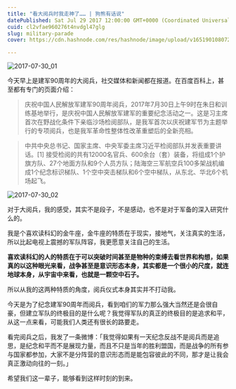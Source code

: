 ```yaml
---
title: "看大阅兵时我走神了…… | 狗熊有话说"
datePublished: Sat Jul 29 2017 12:00:00 GMT+0000 (Coordinated Universal Time)
cuid: cl2vfae960276t4nvdgl47glg
slug: military-parade
cover: https://cdn.hashnode.com/res/hashnode/image/upload/v1651901080726/3fI_7nsOn.jpg

---
```


![2017-07-30_01](http://i.imgur.com/m14DSQE.jpg)


今天早上是建军90周年的大阅兵，社交媒体和新闻都在报道。在百度百科上，甚至都有专门的页面介绍：

> 庆祝中国人民解放军建军90周年阅兵，2017年7月30日上午9时在朱日和训练基地举行，是庆祝中国人民解放军建军的重要纪念活动之一。这是习主席首次在野战化条件下亲临沙场检阅部队，是我军首次以庆祝建军节为主题举行的专项阅兵，也是我军革命性整体性改革重塑后的全新亮相。

> 中共中央总书记、国家主席、中央军委主席习近平检阅部队并发表重要讲话。[1]  接受检阅的共有12000名官兵、600余台（套）装备，将组成1个护旗方队、27个地面方队和9个人员方队；陆海空三军航空兵100多架战机编成1个纪念标识梯队、1个空中突击梯队和6个空中梯队，从东北、华北6个机场起飞。

![2017-07-30_02](http://i.imgur.com/RzxzA0L.jpg)


对于大阅兵，我的感受，其实不是段子，不是感动，也不是对于军备的深入研究什么的。

我是个喜欢读科幻的金牛座，金牛座的特质在于现实，接地气，关注真实的生活，所以比起电视上震撼的军队阵容，我更愿意关注自己的生活。

**喜欢读科幻的人的特质在于可以突破时间甚至是物种的束缚去看世界和构想，如果真的以这种眼光来看，战争甚至是意识形态本身，其实都是一个很小的尺度，就连地球本身，从宇宙中来看，也就是一颗空中石子。**

所以从我的这两种特质的角度，阅兵仪式本身其实并不打动我。

今天是为了纪念建军90周年而阅兵，看到咱们的军力那么强大当然还是会很自豪，但建立军队的终极目的是什么呢？我觉得军队的真正的终极目的是追求和平，从这一点来看，可能我们人类还有很长的路要走。

看完阅兵之后，我发了一条微博：「我觉得如果有一天纪念反战不是阅兵而是追思，是纪念和平而不是展现力量，而且不只是当年的胜利盟国，而是战争的所有参与国家都参加，大家不是分阵营的意识形态而是能包容彼此的不同，那才是让我会真正激动向往的一刻。」

希望我们这一辈子，能够看到这样时刻的到来。

